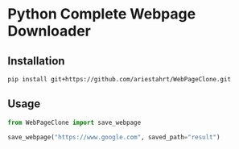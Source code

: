 # Python Complete Webpage Downloader

## Installation
```
pip install git+https://github.com/ariestahrt/WebPageClone.git
```

## Usage
```py
from WebPageClone import save_webpage

save_webpage("https://www.google.com", saved_path="result")
```